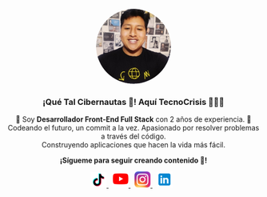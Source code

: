 <p align="center">
   <img src="./assets/eseCristhian.png" alt="EseCristhian" width="150" style="border-radius: 50%;"/>
</p>

<h3 align="center">¡Qué Tal Cibernautas 👋! Aquí TecnoCrisis 👨🏻‍💻</h3>

<p align="center">
   🤩 Soy <strong>Desarrollador Front-End Full Stack</strong> con 2 años de experiencia. 🤩<br />
   Codeando el futuro, un commit a la vez. Apasionado por resolver problemas a través del código.<br />
   Construyendo aplicaciones que hacen la vida más fácil.
</p>

<p align="center">
   <strong>¡Sígueme para seguir creando contenido 👊!</strong>
</p>

<p align="center">
   <!-- TikTok -->
   <a href="https://www.tiktok.com/@CrisisTecno" target="_blank" style="margin-right: 8px;">
      <img src="./assets/logotiktok.png" alt="CrisisTecno TikTok" width="32px" />
   </a>
   <!-- YouTube -->
   <a href="https://youtube.com/@CrisisTecno" target="_blank" style="margin-right: 8px;">
      <img src="./assets/logoyt.png" alt="CrisisTecno YouTube" width="32px" />
   </a>
   <!-- Instagram -->
   <a href="https://www.instagram.com/crisistecno" target="_blank" style="margin-right: 8px;">
      <img src="./assets/logoig.png" alt="CrisisTecno Instagram" width="32px" />
   </a>
   <!-- LinkedIn -->
   <a href="https://acortar.link/ax5yPz" target="_blank" style="margin-right: 8px;">
      <img src="./assets/logolinkedin.png" alt="CrisisTecno LinkedIn" width="32px" />
   </a>
</p>
